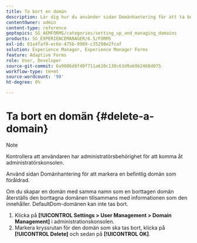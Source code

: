 ```yaml
---
title: Ta bort en domän
description: Lär dig hur du använder sidan Domänhantering för att ta bort en domän eller markera en befintlig domän som föråldrad.
contentOwner: admin
content-type: reference
geptopics: SG_AEMFORMS/categories/setting_up_and_managing_domains
products: SG_EXPERIENCEMANAGER/6.5/FORMS
exl-id: 01a4faf0-ec6e-475b-9909-c35298e2fcaf
solution: Experience Manager, Experience Manager Forms
feature: Adaptive Forms
role: User, Developer
source-git-commit: 6a9806d8f40f711a610c130c63d9ab9b2460d075
workflow-type: tm+mt
source-wordcount: '98'
ht-degree: 0%

---
```


# Ta bort en domän {#delete-a-domain}

>[!NOTE]
> 
> Kontrollera att användaren har administratörsbehörighet för att komma åt administratörskonsolen.

Använd sidan Domänhantering för att markera en befintlig domän som föråldrad.

Om du skapar en domän med samma namn som en borttagen domän återställs den borttagna domänen tillsammans med informationen som den innehåller. DefaultDom-domänen kan inte tas bort.

1. Klicka på **[!UICONTROL Settings > User Management > Domain Management]** i administrationskonsolen.
1. Markera kryssrutan för den domän som ska tas bort, klicka på **[!UICONTROL Delete]** och sedan på **[!UICONTROL OK]**.
